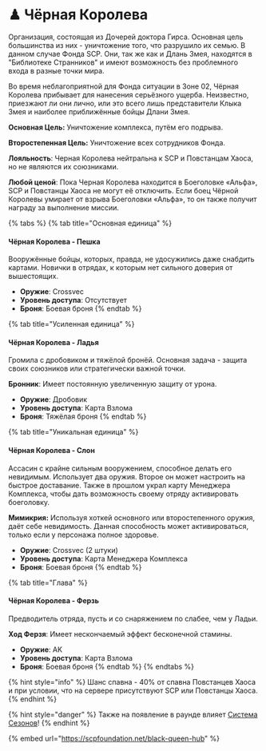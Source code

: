 # ♟ Чёрная Королева

Организация, состоящая из Дочерей доктора Гирса. Основная цель большинства из них - уничтожение того, что разрушило их семью. В данном случае Фонда SCP. Они, так же как и Длань Змея, находятся в "Библиотеке Странников" и имеют возможность без проблемного входа в разные точки мира.

Во время неблагоприятной для Фонда ситуации в Зоне 02, Чёрная Королева прибывает для нанесения серьёзного ущерба. Неизвестно, приезжают ли они лично, или это всего лишь представители Клыка Змея и наиболее приближённые бойцы Длани Змея.

**Основная Цель:** Уничтожение комплекса, путём его подрыва.

**Второстепенная Цель:** Уничтожение всех сотрудников Фонда.

**Лояльность**: Черная Королева нейтральна к SCP и Повстанцам Хаоса, но не являются их союзниками.

**Любой ценой**: Пока Черная Королева находится в Боеголовке «Альфа», SCP и Повстанцы Хаоса не могут её отключить. Если боец Чёрной Королевы умирает от взрыва Боеголовки «Альфа», то он также получит награду за выполнение миссии.

{% tabs %}
{% tab title="Основная единица" %}
#### Чёрная Королева - Пешка

Вооружённые бойцы, которых, правда, не удосужились даже снабдить картами. Новички в отрядах, к которым нет сильного доверия от вышестоящих.

* **Оружие**: Crossvec
* **Уровень доступа**: Отсутствует
* **Броня**: Боевая броня
{% endtab %}

{% tab title="Усиленная единица" %}
#### Чёрная Королева - Ладья

Громила с дробовиком и тяжёлой бронёй. Основная задача - защита своих союзников или стратегически важной точки.

**Бронник**: Имеет постоянную увеличенную защиту от урона.

* **Оружие**: Дробовик
* **Уровень доступа**: Карта Взлома
* **Броня**: Тяжёлая броня
{% endtab %}

{% tab title="Уникальная единица" %}
#### Чёрная Королева - Слон

Ассасин с крайне сильным вооружением, способное делать его невидимым. Использует два оружия. Второе он может настроить на быстрое доставание. Также в прошлом украл карту Менеджера Комплекса, чтобы дать возможность своему отряду активировать боеголовку.

**Мимикрия:** Используя хоткей основного или второстепенного оружия, даёт себе невидимость. Данная способность может активироваться, только если у персонажа полное здоровье.

* **Оружие**: Crossvec (2 штуки)
* **Уровень доступа**: Карта Менеджера Комплекса
* **Броня**: Боевая броня
{% endtab %}

{% tab title="Глава" %}
#### Чёрная Королева - Ферзь

Предводитель отряда, пусть и со снаряжением по слабее, чем у Ладьи.

**Ход Ферзя**: Имеет нескончаемый эффект бесконечной стамины.

* **Оружие**: AK
* **Уровень доступа**: Карта Взлома
* **Броня**: Боевая броня
{% endtab %}
{% endtabs %}

{% hint style="info" %}
Шанс спавна - 40% от спавна Повстанцев Хаоса и при условии, что на сервере присутствуют SCP или Повстанцы Хаоса.
{% endhint %}

{% hint style="danger" %}
Также на появление в раунде влияет [Система Сезонов](../../server-systems/seasons-system/)!
{% endhint %}

{% embed url="https://scpfoundation.net/black-queen-hub" %}
